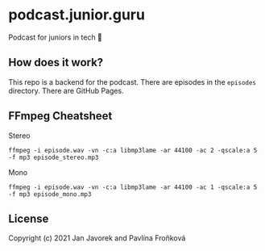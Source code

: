 # podcast.junior.guru

Podcast for juniors in tech 🐣

## How does it work?

This repo is a backend for the podcast. There are episodes in the `episodes` directory. There are GitHub Pages.

## FFmpeg Cheatsheet

Stereo

```
ffmpeg -i episode.wav -vn -c:a libmp3lame -ar 44100 -ac 2 -qscale:a 5 -f mp3 episode_stereo.mp3
```

Mono

```
ffmpeg -i episode.wav -vn -c:a libmp3lame -ar 44100 -ac 1 -qscale:a 5 -f mp3 episode_mono.mp3
```

## License

Copyright (c) 2021 Jan Javorek and Pavlína Froňková
